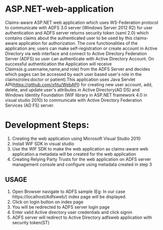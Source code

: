 # ASP.NET-web-application
Claims-aware  ASP.NET web application which uses WS-Federation protocol to communicate with ADFS 3.0 server (Windows Server 2012 R2) for user authentication and ADFS server returns security token (saml 2.0) which contains claims about the authenticated user to be used by this claims-aware application for authorization. The core functionalities of the application are; users can make self-registration or create account in Active Directory via web interface and connect to Active Directory Federation Server (ADFS) so user can authenticate with Active Directory Account. On successful authentication the Application will receive Claims(e.g.username,name,and role) from the ADFS Server and decides which pages can be accessed by each user based user's role in the claims(roles:doctor or patient).This application uses Java Servlet API(https://github.com/xfitu/WebAPI) for creating new user account, add, delete, and update user's attributes in Active Directory(AD DS) and Windows Identity Foundation (WIF library in ASP.NET framework 4.0 in visual studio 2010) to communicate with Active Directory Federation Services (AD FS) server.

# Development Steps:
1) Creating the web application using Microsoft Visual Studio 2010
2) Install WIF SDK in visual studio
3) Use the WIF SDK to make the web application as claims-aware web application.a metadata will be created for the web application
4) Creating Relying Party Trusts for the  web application on ADFS server management console and configure using metadata created in step 3


USAGE
-----
1) Open Browser navigate to ADFS sample (Eg: In our case https://localhost/Adfsweb/) index page will be displayed.
2) Click on login button on index page
3) You will be redirected to ADFS server login page
3) Enter valid Active directory user credentials and click signin
4) ADFS server will redirect to Active Directory adfsweb application with security token(ST) 
